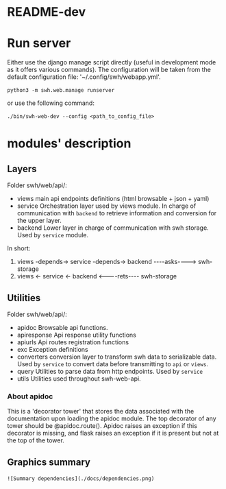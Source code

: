 README-dev
==========

# Run server

Either use the django manage script directly (useful in development mode as it offers various commands).
The configuration will be taken from the default configuration file: '~/.config/swh/webapp.yml'.
```
python3 -m swh.web.manage runserver
```

or use the following command:

```
./bin/swh-web-dev --config <path_to_config_file>
```

# modules' description

## Layers

Folder swh/web/api/:

- views          main api endpoints definitions (html browsable + json + yaml)
- service        Orchestration layer used by views module.
                 In charge of communication with `backend` to retrieve
                 information and conversion for the upper layer.
- backend        Lower layer in charge of communication with swh storage.
                 Used by `service` module.

In short:
1. views -depends-> service -depends-> backend     ----asks----> swh-storage
2. views <- service <- backend                     <----rets---- swh-storage

## Utilities

Folder swh/web/api/:

- apidoc         Browsable api functions.
- apiresponse    Api response utility functions
- apiurls        Api routes registration functions
- exc            Exception definitions
- converters     conversion layer to transform swh data to serializable data.
                 Used by `service` to convert data before transmitting to `api` or `views`.
- query          Utilities to parse data from http endpoints.
                 Used by `service`
- utils          Utilities used throughout swh-web-api.

### About apidoc

This is a 'decorator tower' that stores the data associated with the
documentation upon loading the apidoc module. The top decorator of any
tower should be @apidoc.route(). Apidoc raises an exception if this
decorator is missing, and flask raises an exception if it is present
but not at the top of the tower.

## Graphics summary

    ![Summary dependencies](./docs/dependencies.png)
